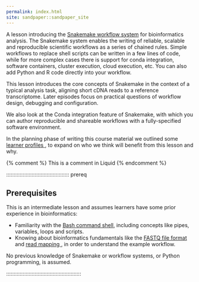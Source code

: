 ```yaml
---
permalink: index.html
site: sandpaper::sandpaper_site
---
```


A lesson introducing the [Snakemake workflow system](https://snakemake.github.io/) for
bioinformatics analysis. The Snakemake system enables the writing of reliable, scalable and
reproducible scientific workflows as a series of chained rules. Simple workflows to replace shell
scripts can be written in a few lines of code, while for more complex cases there is support for
conda integration, software containers, cluster execution, cloud execution, etc. You can also add
Python and R code directly into your workflow.

This lesson introduces the core concepts of Snakemake in the context of a typical analysis task,
aligning short cDNA reads to a reference transcriptome. Later episodes focus on practical questions
of workflow design, debugging and configuration.

We also look at the Conda integration feature of Snakemake, with which you can author reproducible
and shareable workflows with a fully-specified software environment.

In the planning phase of writing this course material we outlined some [learner profiles
](instructors/learner_profiles.md), to expand on who we think will benefit from this lesson and why.

<!-- this is an html comment -->

{% comment %} This is a comment in Liquid {% endcomment %}

::::::::::::::::::::::::::::::::::::::::::  prereq

## Prerequisites

This is an intermediate lesson and assumes learners have some prior experience in bioinformatics:

- Familiarity with the [Bash command shell](https://swcarpentry.github.io/shell-novice), including
  concepts like pipes, variables, loops and scripts.
- Knowing about bioinformatics fundamentals like the [FASTQ file format
  ](https://en.wikipedia.org/wiki/FASTQ_format) and [read mapping
  ](https://en.wikipedia.org/wiki/Read_\(biology\)#NGS_and_read_mapping),
  in order to understand the example workflow.

No previous knowledge of Snakemake or workflow systems, or Python programming, is assumed.


::::::::::::::::::::::::::::::::::::::::::::::::::




